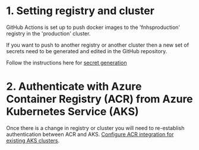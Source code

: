 # 1. Setting registry and cluster

GitHub Actions is set up to push docker images to the 'fnhsproduction' registry in the 'production' cluster.

If you want to push to another registry or another cluster then a new set of secrets need to be generated and edited in the GitHub repository.

Follow the instructions here for [secret generation](https://docs.microsoft.com/en-us/azure/container-instances/container-instances-github-action)

# 2. Authenticate with Azure Container Registry (ACR) from Azure Kubernetes Service (AKS)

Once there is a change in registry or cluster you will need to re-establish authentication between ACR and AKS.
[Configure ACR integration for existing AKS clusters](https://docs.microsoft.com/en-us/azure/aks/cluster-container-registry-integration).
